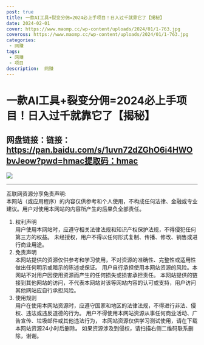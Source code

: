 ```yaml
---
post: true
title: 一款AI工具+裂变分佣=2024必上手项目！日入过千就靠它了【揭秘】
date: 2024-02-01
cover: https://www.maomp.cc/wp-content/uploads/2024/01/1-763.jpg
coveross: https://www.maomp.cc/wp-content/uploads/2024/01/1-763.jpg
categories:
 - 网赚
tags:
 - 网赚
 - 项目
description:  网赚
---
```

# 一款AI工具+裂变分佣=2024必上手项目！日入过千就靠它了【揭秘】

## 网盘链接：链接：https://pan.baidu.com/s/1uvn72dZGhO6i4HWObvJeow?pwd=hmac提取码：hmac  

![](https://www.maomp.cc/wp-content/uploads/2024/01/1-763.jpg)

---
互联网资源分享免责声明:  
本网站（或应用程序）的内容仅供参考和个人使用，不构成任何法律、金融或专业建议。用户对使用本网站的内容所产生的后果负全部责任。
1. 权利声明  
用户使用本网站时，应遵守相关法律法规和知识产权保护法规，不得侵犯任何第三方的权益。
未经授权，用户不得以任何形式复制、传播、修改、销售或进行商业用途。
2. 免责声明  
本网站提供的资源仅供参考和学习使用，不对资源的准确性、完整性或适用性做出任何明示或暗示的陈述或保证。
用户自行承担使用本网站资源的风险。本网站不对用户因使用资源而产生的任何损失或损害承担责任。
本网站提供的链接到其他网站的访问，不代表本网站对该等网站内容的认可或支持，用户访问其他网站应自行承担风险。
3. 使用规则  
用户在使用本网站资源时，应遵守国家和地区的法律法规，不得进行非法、侵权、违法或违反道德的行为。
用户不得使用本网站资源从事任何商业活动、广告宣传、垃圾邮件或其他违法行为，
本网站资源仅供学习测试使用，请在下载本网站资源24小时后删除。
如果资源涉及到侵权，请扫描右侧二维码联系删除，谢谢。
